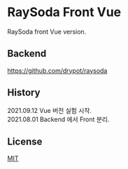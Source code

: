# RaySoda Front Vue

RaySoda front Vue version.

## Backend

<https://github.com/drypot/raysoda>

## History

2021.09.12 Vue 버전 실험 시작.\
2021.08.01 Backend 에서 Front 분리.

## License

[MIT](LICENSE)
